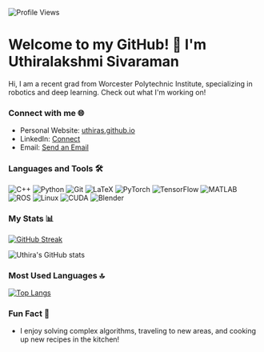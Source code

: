 ![Profile Views](https://komarev.com/ghpvc/?username=UthiraS&label=Profile+Views&color=blueviolet)

# Welcome to my GitHub! 👋 I'm Uthiralakshmi Sivaraman

Hi, I am a recent grad from Worcester Polytechnic Institute, specializing in robotics and deep learning. Check out what I'm working on!

### Connect with me 🌐
- Personal Website: [uthiras.github.io](https://uthiras.github.io/)
- LinkedIn: [Connect]([https://www.linkedin.com/in/](https://www.linkedin.com/in/uthiralakshmis/))
- Email: [Send an Email](mailto:usivaraman@wpi.edu)

### Languages and Tools 🛠️

![C++](https://img.shields.io/badge/-C++-05122A?style=flat&logo=c%2B%2B&logoColor=white&color=505050)
![Python](https://img.shields.io/badge/-Python-05122A?style=flat&logo=python&logoColor=white&color=505050)
![Git](https://img.shields.io/badge/-Git-05122A?style=flat&logo=git&logoColor=white&color=505050)
![LaTeX](https://img.shields.io/badge/-LaTeX-05122A?style=flat&logo=latex&logoColor=white&color=505050)
![PyTorch](https://img.shields.io/badge/-PyTorch-05122A?style=flat&logo=pytorch&logoColor=white&color=505050)
![TensorFlow](https://img.shields.io/badge/-TensorFlow-05122A?style=flat&logo=tensorflow&logoColor=white&color=505050)
![MATLAB](https://img.shields.io/badge/-MATLAB-05122A?style=flat&logo=matlab&logoColor=white&color=505050)
![ROS](https://img.shields.io/badge/-ROS/ROS2-05122A?style=flat&logo=ros&logoColor=white&color=505050)
![Linux](https://img.shields.io/badge/-Linux-05122A?style=flat&logo=linux&logoColor=white&color=505050)
![CUDA](https://img.shields.io/badge/-CUDA-05122A?style=flat&logo=nvidia&logoColor=white&color=505050)
![Blender](https://img.shields.io/badge/-Blender-05122A?style=flat&logo=blender&logoColor=white&color=505050)


### My Stats 📊
[![GitHub Streak](https://github-readme-streak-stats.herokuapp.com?user=UthiraS&theme=react)](https://git.io/streak-stats)

![Uthira's GitHub stats](https://github-readme-stats.vercel.app/api?username=UthiraS&show_icons=true&theme=buefy)

### Most Used Languages 🔝
[![Top Langs](https://github-readme-stats.vercel.app/api/top-langs/?username=UthiraS&layout=compact&theme=vision-friendly-dark)](https://github.com/anuraghazra/github-readme-stats)

### Fun Fact 🎉
- I enjoy solving complex algorithms, traveling to new areas, and cooking up new recipes in the kitchen!

